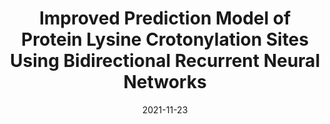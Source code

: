 ---
title: Improved Prediction Model of Protein Lysine Crotonylation Sites Using Bidirectional Recurrent Neural Networks
collection: publications
permalink: /publication/2021-11-23-Sohoko
date: 2021-11-23
venue: 'Journal of Proteome Research'
paperurl: 'https://doi.org/10.1021/acs.jproteome.1c00848'
citation: 'Tng S.S., <b>Le N.Q.K.</b>, Yeh H.Y., & Chua M.C.H. (2022). Improved Prediction Model of Protein Lysine Crotonylation Sites Using Bidirectional Recurrent Neural Networks. <i>Journal of Proteome Research</i>, 21 (1), 265-273.'
---